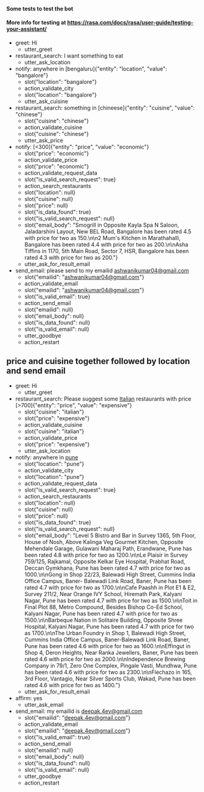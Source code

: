 #### Some tests to test the bot
#### More info for testing at https://rasa.com/docs/rasa/user-guide/testing-your-assistant/

* greet: Hi
  - utter_greet
* restaurant_search: I want something to eat 
  - utter_ask_location
* notify: anywhere in [bengaluru]{"entity": "location", "value": "bangalore"}
  - slot{"location": "bangalore"}
  - action_validate_city
  - slot{"location": "bangalore"}
  - utter_ask_cuisine
* restaurant_search: something in [chineese]{"entity": "cuisine", "value": "chinese"}
  - slot{"cuisine": "chinese"}
  - action_validate_cuisine
  - slot{"cuisine": "chinese"}
  - utter_ask_price
* notify: [<300]{"entity": "price", "value": "economic"}
  - slot{"price": "economic"}
  - action_validate_price
  - slot{"price": "economic"}
  - action_validate_request_data
  - slot{"is_valid_search_request": true}
  - action_search_restaurants
  - slot{"location": null}
  - slot{"cuisine": null}
  - slot{"price": null}
  - slot{"is_data_found": true}
  - slot{"is_valid_search_request": null}
  - slot{"email_body": "Smogrill in Opposite Kayla Spa N Saloon, Jaladarshini Layout, New BEL Road, Bangalore has been rated 4.5 with price for two as 150.\n\n2 Mum's Kitchen in Marathahalli, Bangalore has been rated 4.4 with price for two as 200.\n\nAsha Tiffins in 1170, 5th Main Road, Sector 7, HSR, Bangalore has been rated 4.3 with price for two as 200."}
  - utter_ask_for_result_email
* send_email: please send to my emailid [ashwanikumar04@gmail.com](emailid)
  - slot{"emailid": "ashwanikumar04@gmail.com"}
  - action_validate_email
  - slot{"emailid": "ashwanikumar04@gmail.com"}
  - slot{"is_valid_email": true}
  - action_send_email
  - slot{"emailid": null}
  - slot{"email_body": null}
  - slot{"is_data_found": null}
  - slot{"is_valid_email": null}
  - utter_goodbye
  - action_restart
  
## price and cuisine together followed by location and send email

* greet: Hi
  - utter_greet
* restaurant_search: Please suggest some [Italian](cuisine) restaurants with price [>700]{"entity": "price", "value": "expensive"}
  - slot{"cuisine": "italian"}
  - slot{"price": "expensive"}
  - action_validate_cuisine
  - slot{"cuisine": "italian"}
  - action_validate_price
  - slot{"price": "expensive"}
  - utter_ask_location
* notify: anywhere in [pune](location)
  - slot{"location": "pune"}
  - action_validate_city
  - slot{"location": "pune"}
  - action_validate_request_data
  - slot{"is_valid_search_request": true}
  - action_search_restaurants
  - slot{"location": null}
  - slot{"cuisine": null}
  - slot{"price": null}
  - slot{"is_data_found": true}
  - slot{"is_valid_search_request": null}
  - slot{"email_body": "Level 5 Bistro and Bar in Survey 1365, 5th Floor, House of Nosh, Above Kalinga Veg Gourmet Kitchen, Opposite Mehendale Garage, Gulawani Maharaj Path, Erandwane, Pune has been rated 4.8 with price for two as 1200.\n\nLe Plaisir in Survey 759/125, Rajkamal, Opposite Kelkar Eye Hospital, Prabhat Road, Deccan Gymkhana, Pune has been rated 4.7 with price for two as 1000.\n\nGong in Shop 22/23, Balewadi High Street, Cummins India Office Campus, Baner- Balewadi Link Road, Baner, Pune has been rated 4.7 with price for two as 1700.\n\nCafe Paashh in Plot E1 & E2, Survey 211/2, Near Orange IVY School, Hiremath Park, Kalyani Nagar, Pune has been rated 4.7 with price for two as 1500.\n\nToit in Final Plot 88, Metro Compound, Besides Bishop Co-Ed School, Kalyani Nagar, Pune has been rated 4.7 with price for two as 1500.\n\nBarbeque Nation in Solitaire Building, Opposite Shree Hospital, Kalyani Nagar, Pune has been rated 4.7 with price for two as 1700.\n\nThe Urban Foundry in Shop 1, Balewadi High Street, Cummins India Office Campus, Baner-Balewadi Link Road, Baner, Pune has been rated 4.6 with price for two as 1600.\n\nEffingut in Shop 4, Deron Heights, Near Ranka Jewellers, Baner, Pune has been rated 4.6 with price for two as 2000.\n\nIndependence Brewing Company in 79/1, Zero One Complex, Pingale Vasti, Mundhwa, Pune has been rated 4.6 with price for two as 2300.\n\nFlechazo in 165, 3rd Floor, Vantagio, Near Silver Sports Club, Wakad, Pune has been rated 4.6 with price for two as 1400."}
  - utter_ask_for_result_email
* affirm: yes
  - utter_ask_email
* send_email: my emailId is [deepak.4ev@gmail.com](emailid)
  - slot{"emailid": "deepak.4ev@gmail.com"}
  - action_validate_email
  - slot{"emailid": "deepak.4ev@gmail.com"}
  - slot{"is_valid_email": true}
  - action_send_email
  - slot{"emailid": null}
  - slot{"email_body": null}
  - slot{"is_data_found": null}
  - slot{"is_valid_email": null}
  - utter_goodbye
  - action_restart